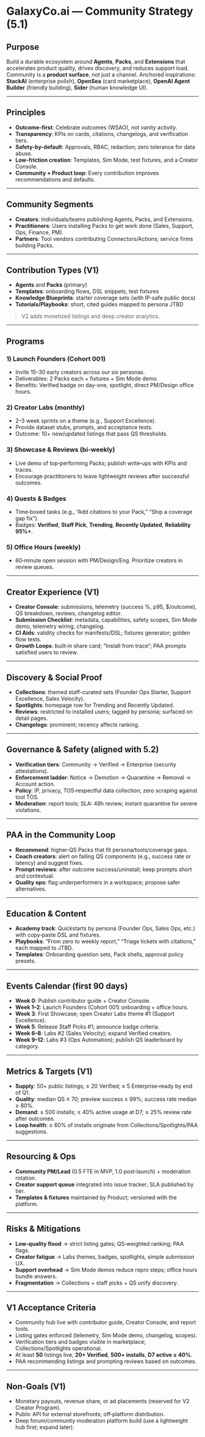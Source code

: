# GalaxyCo.ai — Community Strategy (5.1)

## Purpose

Build a durable ecosystem around **Agents**, **Packs**, and **Extensions** that accelerates product quality, drives discovery, and reduces support load. Community is a **product surface**, not just a channel. Anchored inspirations: **StackAI** (enterprise polish), **OpenSea** (card marketplace), **OpenAI Agent Builder** (friendly building), **Sider** (human knowledge UI).

---

## Principles

- **Outcome-first**: Celebrate outcomes (WSAO), not vanity activity.
- **Transparency**: KPIs on cards, citations, changelogs, and verification tiers.
- **Safety-by-default**: Approvals, RBAC, redaction; zero tolerance for data abuse.
- **Low-friction creation**: Templates, Sim Mode, test fixtures, and a Creator Console.
- **Community + Product loop**: Every contribution improves recommendations and defaults.

---

## Community Segments

- **Creators**: Individuals/teams publishing Agents, Packs, and Extensions.
- **Practitioners**: Users installing Packs to get work done (Sales, Support, Ops, Finance, PM).
- **Partners**: Tool vendors contributing Connectors/Actions; service firms building Packs.

---

## Contribution Types (V1)

- **Agents** and **Packs** (primary)
- **Templates**: onboarding flows, DSL snippets, test fixtures
- **Knowledge Blueprints**: starter coverage sets (with IP-safe public docs)
- **Tutorials/Playbooks**: short, cited guides mapped to persona JTBD

> V2 adds monetized listings and deep creator analytics.

---

## Programs

### 1) **Launch Founders (Cohort 001)**

- Invite 15–30 early creators across our six personas.
- Deliverables: 2 Packs each + fixtures + Sim Mode demo.
- Benefits: Verified badge on day-one, spotlight, direct PM/Design office hours.

### 2) **Creator Labs** (monthly)

- 2–3 week sprints on a theme (e.g., Support Excellence).
- Provide dataset stubs, prompts, and acceptance tests.
- Outcome: 10+ new/updated listings that pass QS thresholds.

### 3) **Showcase & Reviews** (bi‑weekly)

- Live demo of top‑performing Packs; publish write‑ups with KPIs and traces.
- Encourage practitioners to leave lightweight reviews after successful outcomes.

### 4) **Quests & Badges**

- Time‑boxed tasks (e.g., “Add citations to your Pack,” “Ship a coverage gap fix”).
- Badges: **Verified**, **Staff Pick**, **Trending**, **Recently Updated**, **Reliability 95%+**.

### 5) **Office Hours** (weekly)

- 60‑minute open session with PM/Design/Eng. Prioritize creators in review queues.

---

## Creator Experience (V1)

- **Creator Console**: submissions, telemetry (success %, p95, $/outcome), QS breakdown, reviews, changelog editor.
- **Submission Checklist**: metadata, capabilities, safety scopes, Sim Mode demo, telemetry wiring, changelog.
- **CI Aids**: validity checks for manifests/DSL; fixtures generator; golden flow tests.
- **Growth Loops**: built‑in share card; “Install from trace”; PAA prompts satisfied users to review.

---

## Discovery & Social Proof

- **Collections**: themed staff-curated sets (Founder Ops Starter, Support Excellence, Sales Velocity).
- **Spotlights**: homepage row for Trending and Recently Updated.
- **Reviews**: restricted to installed users; tagged by persona; surfaced on detail pages.
- **Changelogs**: prominent; recency affects ranking.

---

## Governance & Safety (aligned with 5.2)

- **Verification tiers**: Community → Verified → Enterprise (security attestations).
- **Enforcement ladder**: Notice → Demotion → Quarantine → Removal → Account action.
- **Policy**: IP, privacy, TOS‑respectful data collection; zero scraping against tool TOS.
- **Moderation**: report tools; SLA: 48h review; instant quarantine for severe violations.

---

## PAA in the Community Loop

- **Recommend**: higher‑QS Packs that fit persona/tools/coverage gaps.
- **Coach creators**: alert on failing QS components (e.g., success rate or latency) and suggest fixes.
- **Prompt reviews**: after outcome success/uninstall; keep prompts short and contextual.
- **Quality ops**: flag underperformers in a workspace; propose safer alternatives.

---

## Education & Content

- **Academy track**: Quickstarts by persona (Founder Ops, Sales Ops, etc.) with copy‑paste DSL and fixtures.
- **Playbooks**: “From zero to weekly report,” “Triage tickets with citations,” each mapped to JTBD.
- **Templates**: Onboarding question sets, Pack shells, approval policy presets.

---

## Events Calendar (first 90 days)

- **Week 0**: Publish contributor guide + Creator Console.
- **Week 1–2**: Launch Founders (Cohort 001) onboarding + office hours.
- **Week 3**: First Showcase; open Creator Labs theme #1 (Support Excellence).
- **Week 5**: Release Staff Picks #1; announce badge criteria.
- **Week 6–8**: Labs #2 (Sales Velocity); expand Verified creators.
- **Week 9–12**: Labs #3 (Ops Automation); publish QS leaderboard by category.

---

## Metrics & Targets (V1)

- **Supply**: 50+ public listings; ≥ 20 Verified; ≥ 5 Enterprise‑ready by end of Q1.
- **Quality**: median QS ≥ 70; preview success ≥ 99%; success rate median ≥ 80%.
- **Demand**: ≥ 500 installs; ≥ 40% active usage at D7; ≥ 25% review rate after outcomes.
- **Loop health**: ≥ 60% of installs originate from Collections/Spotlights/PAA suggestions.

---

## Resourcing & Ops

- **Community PM/Lead** (0.5 FTE in MVP, 1.0 post‑launch) + moderation rotation.
- **Creator support queue** integrated into issue tracker; SLA published by tier.
- **Templates & fixtures** maintained by Product; versioned with the platform.

---

## Risks & Mitigations

- **Low‑quality flood** → strict listing gates; QS‑weighted ranking; PAA flags.
- **Creator fatigue** → Labs themes, badges, spotlights, simple submission UX.
- **Support overhead** → Sim Mode demos reduce repro steps; office hours bundle answers.
- **Fragmentation** → Collections + staff picks + QS unify discovery.

---

## V1 Acceptance Criteria

- Community hub live with contributor guide, Creator Console, and report tools.
- Listing gates enforced (telemetry, Sim Mode demo, changelog, scopes).
- Verification tiers and badges visible in marketplace; Collections/Spotlights operational.
- At least **50** listings live, **20+ Verified**, **500+ installs**, **D7 active ≥ 40%**.
- PAA recommending listings and prompting reviews based on outcomes.

---

## Non‑Goals (V1)

- Monetary payouts, revenue share, or ad placements (reserved for V2 Creator Program).
- Public API for external storefronts; off‑platform distribution.
- Deep forum/community moderation platform build (use a lightweight hub first; expand later).
